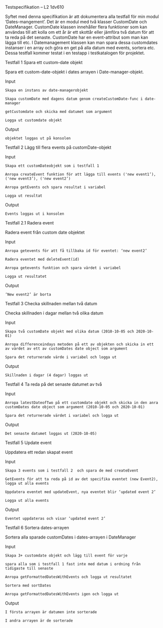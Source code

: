 Testspecifikation – L2 1dv610 

Syftet med denna specifikation är att dokumentera alla testfall för min modul ‘Dates-mangement’. Det är en modul med två klasser CustomDate och DateManager. CustomDate klassen innehåller flera funktioner som kan användas till att kolla om ett år är ett skottår eller jämföra två datum för att ta reda på det senaste. CustomDate har en event-attribut som man kan lägga till etc. I Datemanagement klassen kan man spara dessa customdates instanser i en array och göra en get på alla datum med events, sortera etc. Dessa testfall kommer testat i en testapp i testkatalogen för projektet. 

 

Testfall 1 Spara ett custom-date objekt 

Spara ett custom-date-objekt i dates arrayen i Date-manager-objekt. 

Input 

    Skapa en instans av date-managerobjekt 

    Skapa customDate med dagens datum genom createCustomDate-func i date-manager 

    getCustomdate och skicka med datumet som argument 

    Logga ut customdate objekt 

Output 

    objektet loggas ut på konsolen 


Testfall 2 Lägg till flera events på customDate-objekt 

Input 

    Skapa ett customDateobjekt som i testfall 1

    Anropa createEvent funktion för att lägga till events ('new event1’), ('new event3’), ('new event2’) 

    Anropa getEvents och spara resultat i variabel 

    Logga ut resultat 

Output 

    Events loggas ut i konsolen 

Testfall 2.1 Radera event 

Radera event från custom date objektet 

Input 

    Anropa getevents för att få tillbaka id för eventet: ‘new event2’ 

    Radera eventet med deleteEvent(id) 

    Anropa getevents funktion och spara värdet i variabel 

    Logga ut resultatet 

Output 

    ‘New event2’ är borta 

 

Testfall 3 Checka skillnaden mellan två datum 

Checka skillnaden i dagar mellan två olika datum 

Input  

    Skapa två customDate objekt med olika datum (2010-10-05 och 2020-10-01) 

    Anropa differenceindays metoden på ett av objekten och skicka in ett av värdet av ett av customDates date object som argument 

    Spara det returnerade värde i variabel och logga ut 

Output 

    Skillnaden i dagar (4 dagar) loggas ut 

 

Testfall 4 Ta reda på det senaste datumet av två 

Input 

    Anropa latestDateofTwo på ett customdate objekt och skicka in den anra customDates date object som argument (2010-10-05 och 2020-10-01)  

    Spara det returnerade värdet i variabel och logga ut 

Output 

    Det senaste datumet loggas ut (2020-10-05)  

 

Testfall 5 Update event 

Uppdatera ett redan skapat event 

Input 

    Skapa 3 events som i testfall 2  och spara de med createEvent 

    GetEvents för att ta reda på id av det specifika eventet (new Event2), logga ut alla events 

    Uppdatera eventet med updateEvent, nya eventet blir ‘updated event 2’ 

    Logga ut alla events 

Output 

    Eventet uppdateras och visar ‘updated event 2’ 



Testfall 6 Sortera dates-arrayen 

Sortera alla sparade customDates i dates-arrayen i DateManager 

Input 

    Skapa 3+ customdate objekt och lägg till event för varje 

    spara alla som i testfall 1 fast inte med datum i ordning från tidigaste till senaste 

    Anropa getFormattedDatesWithEvents och logga ut resultatet 

    Sortera med sortDates 

    Anropa getFormattedDatesWithEvents igen och logga ut 

Output 

    I första arrayen är datumen inte sorterade 

    I andra arrayen är de sorterade 
